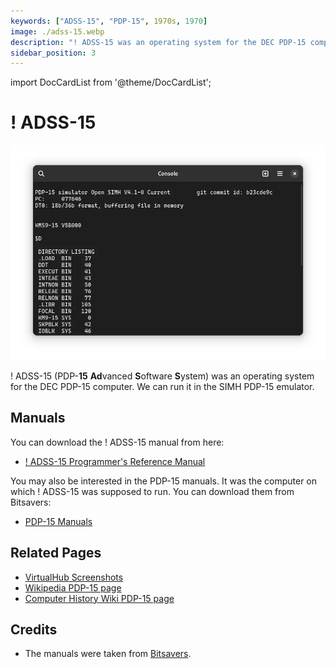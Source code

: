 ```yaml
---
keywords: ["ADSS-15", "PDP-15", 1970s, 1970]
image: ./adss-15.webp
description: "! ADSS-15 was an operating system for the DEC PDP-15 computer. We can run it in the SIMH PDP-15 emulator."
sidebar_position: 3
---
```


import DocCardList from '@theme/DocCardList';

# ! ADSS-15

![! ADSS-15](./adss-15.webp)

! ADSS-15 (PDP-**15** **Ad**vanced **S**oftware **S**ystem) was an operating system for the DEC PDP-15 computer. We can run it in the SIMH PDP-15 emulator.

<DocCardList />

## Manuals

You can download the ! ADSS-15 manual from here:

- [! ADSS-15 Programmer's Reference Manual](http://www.bitsavers.org/pdf/dec/pdp15/DEC-15-MR2B-D_AdvMonPgmRef.pdf)

You may also be interested in the PDP-15 manuals. It was the computer on which ! ADSS-15 was supposed to run. You can download them from Bitsavers:

- [PDP-15 Manuals](http://www.bitsavers.org/pdf/dec/pdp15/)

## Related Pages

- [VirtualHub Screenshots](https://screenshots.virtualhub.eu.org/1970s/1970/adss-15/)
- [Wikipedia PDP-15 page](https://en.wikipedia.org/wiki/PDP-15)
- [Computer History Wiki PDP-15 page](http://gunkies.org/wiki/PDP-15)

## Credits

- The manuals were taken from [Bitsavers](http://bitsavers.org).
